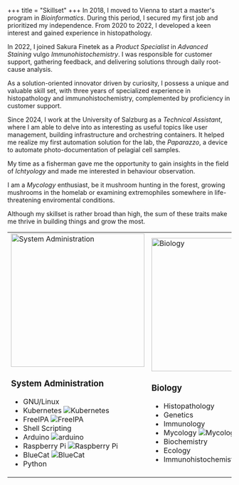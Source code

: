 +++
title = "Skillset"
+++
In 2018, I moved to Vienna to start a master's program in *Bioinformatics*. During this period, I secured my first job and prioritized my independence. From 2020 to 2022, I developed a keen interest and gained experience in histopathology.

In 2022, I joined Sakura Finetek as a *Product Specialist* in *Advanced Staining* vulgo *Immunohistochemistry*. I was responsible for customer support, gathering feedback, and delivering solutions through daily root-cause analysis.

As a solution-oriented innovator driven by curiosity, I possess a unique and valuable skill set, with three years of specialized experience in histopathology and immunohistochemistry, complemented by proficiency in customer support.

Since 2024, I work at the University of Salzburg as a *Technical Assistant*, where I am able to delve into as interesting as useful topics like user management, building infrastructure and orchestring containers. It helped me realize my first automation solution for the lab, the *Paparazzo*, a device to automate photo-documentation of pelagial cell samples.

My time as a fisherman gave me the opportunity to gain insights in the field of *Ichtyology* and made me interested in behaviour observation.

I am a *Mycology* enthusiast, be it mushroom hunting in the forest, growing mushrooms in the homelab or examining extremophiles somewhere in life-threatening enviromental conditions.

Although my skillset is rather broad than high, the sum of these traits make me thrive in building things and grow the most.

<table>
    <td>
        <div class="flip-card">
            <div class="flip-card-inner">
                <div class="flip-card-front">
                    <img src="/skillset/avatar-sysadmin-2.png" alt="System Administration" style="width:300px;height:300px;">
                </div>
                <div class="flip-card-back">
                    <h3>System Administration</h3>
                    <ul class="badge-list not-prose">
                        <li class="badge">GNU/Linux <i class="fa-brands fa-linux"></i></li>
                        <li class="badge">Kubernetes <img src="/skillset/icons/kubernetes.svg" class="icon-inline" alt="Kubernetes"></li>        
                        <li class="badge">FreeIPA <img src="/skillset/icons/freeipa.svg" class="icon-inline" alt="FreeIPA"></li>        
                        <li class="badge">Shell Scripting <i class="fa-solid fa-terminal"></i></li>
                        <li class="badge">Arduino <img src="/skillset/icons/arduino.svg" class="icon-inline" alt="arduino"></li>        
                        <li class="badge">Raspberry Pi <img src="/skillset/icons/rpi.svg" class="icon-inline" alt="Raspberry Pi"></li>        
                        <li class="badge">BlueCat <img src="/skillset/icons/bluecat.svg" class="icon-inline" alt="BlueCat"></li>        
                        <li class="badge">Python <i class="fa-brands fa-python"></i></li>
                    </ul>
                </div>
            </div>
        </div>
    </td>
    <td>
        <div class="flip-card">
            <div class="flip-card-inner">
                <div class="flip-card-front">
                    <img src="/skillset/avatar-biology.png" alt="Biology" style="width:300px;height:300px;">
                </div>
                <div class="flip-card-back">
                    <h3>Biology</h3>
                    <ul class="badge-list not-prose">
                        <li class="badge">Histopathology <i class="fa-solid fa-scissors"></i></li>
                        <li class="badge">Genetics <i class="fa-solid fa-dna"></i></li>
                        <li class="badge">Immunology <i class="fa-solid fa-syringe"></i></li>
                        <li class="badge">Mycology <img src="/skillset/icons/mushroom.svg" class="icon-inline" alt="Mycology"></li>        
                        <li class="badge">Biochemistry <i class="fa-solid fa-flask-vial"></i></li>
                        <li class="badge">Ecology <i class="fa-solid fa-fish"></i></li>
                        <li class="badge">Immunohistochemistry <i class="fa-solid fa-bacteria"></i></li>        
                    </ul>
                </div>
            </div>
        </div>
    </td>
</table>
